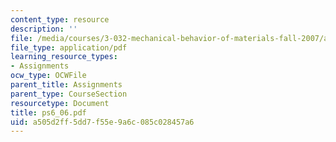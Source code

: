 ```yaml
---
content_type: resource
description: ''
file: /media/courses/3-032-mechanical-behavior-of-materials-fall-2007/a505d2ff5dd7f55e9a6c085c028457a6_ps6_06.pdf
file_type: application/pdf
learning_resource_types:
- Assignments
ocw_type: OCWFile
parent_title: Assignments
parent_type: CourseSection
resourcetype: Document
title: ps6_06.pdf
uid: a505d2ff-5dd7-f55e-9a6c-085c028457a6
---
```

